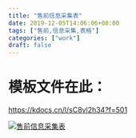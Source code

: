 ```yaml
---
title: "售前信息采集表"
date: 2019-12-05T14:06:06+08:00
tags: ["售前,信息采集,表格"]
categories: ["work"]
draft: false
---
```


# 模板文件在此： 

https://kdocs.cn/l/sC8vl2h34?f=501


[![售前信息采集表](https://pic2.superbed.cn/item/5de89f4cf1f6f81c50bf2570.png)](https://pic2.superbed.cn/item/5de89f4cf1f6f81c50bf2570.png)